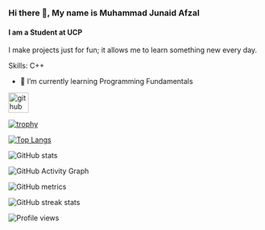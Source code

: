 ### Hi there 👋, My name is Muhammad Junaid Afzal
#### I am a Student at UCP
I make projects just for fun; it allows me to learn something new every day.

Skills: C++

- 🌱 I’m currently learning Programming Fundamentals 


[<img src='https://cdn.jsdelivr.net/npm/simple-icons@3.0.1/icons/github.svg' alt='github' height='40'>](https://github.com/junii03)  

[![trophy](https://github-profile-trophy.vercel.app/?username=junii03)](https://github.com/ryo-ma/github-profile-trophy)

[![Top Langs](https://github-readme-stats.vercel.app/api/top-langs/?username=junii03)](https://github.com/anuraghazra/github-readme-stats)

![GitHub stats](https://github-readme-stats.vercel.app/api?username=junii03&show_icons=true)  

![GitHub Activity Graph](https://activity-graph.herokuapp.com/graph?username=junii03)  

![GitHub metrics](https://metrics.lecoq.io/junii03)  

![GitHub streak stats](https://streak-stats.demolab.com/?user=junii03)  

![Profile views](https://gpvc.arturio.dev/junii03)  
